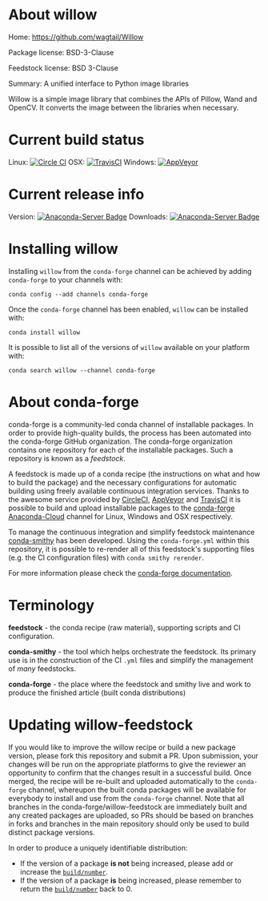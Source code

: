 About willow
============

Home: https://github.com/wagtail/Willow

Package license: BSD-3-Clause

Feedstock license: BSD 3-Clause

Summary: A unified interface to Python image libraries

Willow is a simple image library that combines the APIs of Pillow,
Wand and OpenCV. It converts the image between the libraries when
necessary.


Current build status
====================

Linux: [![Circle CI](https://circleci.com/gh/conda-forge/willow-feedstock.svg?style=shield)](https://circleci.com/gh/conda-forge/willow-feedstock)
OSX: [![TravisCI](https://travis-ci.org/conda-forge/willow-feedstock.svg?branch=master)](https://travis-ci.org/conda-forge/willow-feedstock)
Windows: [![AppVeyor](https://ci.appveyor.com/api/projects/status/github/conda-forge/willow-feedstock?svg=True)](https://ci.appveyor.com/project/conda-forge/willow-feedstock/branch/master)

Current release info
====================
Version: [![Anaconda-Server Badge](https://anaconda.org/conda-forge/willow/badges/version.svg)](https://anaconda.org/conda-forge/willow)
Downloads: [![Anaconda-Server Badge](https://anaconda.org/conda-forge/willow/badges/downloads.svg)](https://anaconda.org/conda-forge/willow)

Installing willow
=================

Installing `willow` from the `conda-forge` channel can be achieved by adding `conda-forge` to your channels with:

```
conda config --add channels conda-forge
```

Once the `conda-forge` channel has been enabled, `willow` can be installed with:

```
conda install willow
```

It is possible to list all of the versions of `willow` available on your platform with:

```
conda search willow --channel conda-forge
```


About conda-forge
=================

conda-forge is a community-led conda channel of installable packages.
In order to provide high-quality builds, the process has been automated into the
conda-forge GitHub organization. The conda-forge organization contains one repository
for each of the installable packages. Such a repository is known as a *feedstock*.

A feedstock is made up of a conda recipe (the instructions on what and how to build
the package) and the necessary configurations for automatic building using freely
available continuous integration services. Thanks to the awesome service provided by
[CircleCI](https://circleci.com/), [AppVeyor](http://www.appveyor.com/)
and [TravisCI](https://travis-ci.org/) it is possible to build and upload installable
packages to the [conda-forge](https://anaconda.org/conda-forge)
[Anaconda-Cloud](http://docs.anaconda.org/) channel for Linux, Windows and OSX respectively.

To manage the continuous integration and simplify feedstock maintenance
[conda-smithy](http://github.com/conda-forge/conda-smithy) has been developed.
Using the ``conda-forge.yml`` within this repository, it is possible to re-render all of
this feedstock's supporting files (e.g. the CI configuration files) with ``conda smithy rerender``.

For more information please check the [conda-forge documentation](https://conda-forge.org/docs/).

Terminology
===========

**feedstock** - the conda recipe (raw material), supporting scripts and CI configuration.

**conda-smithy** - the tool which helps orchestrate the feedstock.
                   Its primary use is in the construction of the CI ``.yml`` files
                   and simplify the management of *many* feedstocks.

**conda-forge** - the place where the feedstock and smithy live and work to
                  produce the finished article (built conda distributions)


Updating willow-feedstock
=========================

If you would like to improve the willow recipe or build a new
package version, please fork this repository and submit a PR. Upon submission,
your changes will be run on the appropriate platforms to give the reviewer an
opportunity to confirm that the changes result in a successful build. Once
merged, the recipe will be re-built and uploaded automatically to the
`conda-forge` channel, whereupon the built conda packages will be available for
everybody to install and use from the `conda-forge` channel.
Note that all branches in the conda-forge/willow-feedstock are
immediately built and any created packages are uploaded, so PRs should be based
on branches in forks and branches in the main repository should only be used to
build distinct package versions.

In order to produce a uniquely identifiable distribution:
 * If the version of a package **is not** being increased, please add or increase
   the [``build/number``](http://conda.pydata.org/docs/building/meta-yaml.html#build-number-and-string).
 * If the version of a package **is** being increased, please remember to return
   the [``build/number``](http://conda.pydata.org/docs/building/meta-yaml.html#build-number-and-string)
   back to 0.